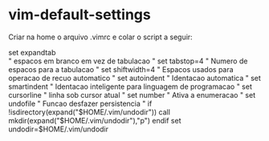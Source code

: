 # vim-default-settings

Criar na home o arquivo .vimrc e colar o script a seguir:

set expandtab                    
" espacos em branco em vez de tabulacao "
set tabstop=4
" Numero de espacos para a tabulacao "
set shiftwidth=4
" Espacos usados para operacao de recuo automatico "
set autoindent
" Identacao automatica "
set smartindent
" Identacao inteligente para linguagem de programacao "
set cursorline
" linha sob cursor atual "
set number
" Ativa a enumeracao "
set undofile
" Funcao desfazer persistencia "
if !isdirectory(expand("$HOME/.vim/undodir"))
    call mkdir(expand("$HOME/.vim/undodir"),"p")
endif
set undodir=$HOME/.vim/undodir
